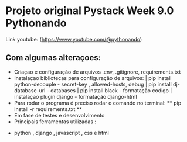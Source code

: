 # Projeto original Pystack Week 9.0 Pythonando

Link youtube: (https://www.youtube.com/@pythonando)

##  Com algumas alteraçoes:

- Criaçao e configuração de arquivos .env, .gitignore, requirements.txt
- Instalaçao bibliotecas para configuração de arquivos: 
| pip install python-decouple - secret-key , allowed-hosts, debug
| pip install dj-database-url - databases
| pip install black - formatação codigo
| instalaçao plugin django - formatação django-html
- Para rodar o programa é preciso rodar o comando no terminal:
    ** pip install -r requirements.txt **
- Em fase de testes e desenvolvimento
- Principais ferramentas utilizadas :
 * python , django , javascript , css e html